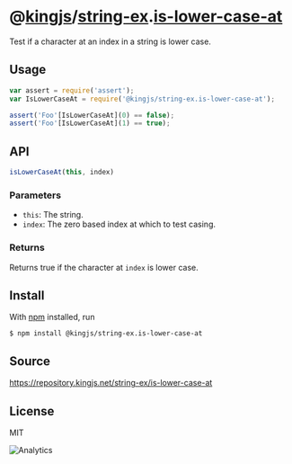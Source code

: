 # @[kingjs][@kingjs]/[string-ex][ns0].[is-lower-case-at][ns1]
Test if a character at an index in a string is lower case.
## Usage
```js
var assert = require('assert');
var IsLowerCaseAt = require('@kingjs/string-ex.is-lower-case-at');

assert('Foo'[IsLowerCaseAt](0) == false);
assert('Foo'[IsLowerCaseAt](1) == true);
```

## API
```ts
isLowerCaseAt(this, index)
```
### Parameters
- `this`: The string.
- `index`: The zero based index at which to test casing.
### Returns
Returns true if the character at `index` is lower case.

## Install
With [npm](https://npmjs.org/) installed, run
```
$ npm install @kingjs/string-ex.is-lower-case-at
```
## Source
https://repository.kingjs.net/string-ex/is-lower-case-at
## License
MIT

![Analytics](https://analytics.kingjs.net/string-ex/is-lower-case-at)

[@kingjs]: https://www.npmjs.com/package/kingjs
[ns0]: https://www.npmjs.com/package/@kingjs/string-ex
[ns1]: https://www.npmjs.com/package/@kingjs/string-ex.is-lower-case-at
